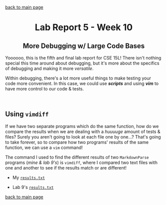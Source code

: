 [back to main page](https://kennethkietvuong.github.io/cse15l-lab-reports/)

<meta http-equiv="refresh" content="10">

<body>
      <h1 style="text-align:center">Lab Report 5 - Week 10</h1>
      <h2 style="text-align:center">More Debugging w/ Large Code Bases</h2>
   </body>

Yoooooo, this is the fifth and final lab report for CSE 15L! There isn't nothing special this time around about debugging, but it's more about the specifics of debugging and making it more *versatile*. 

Within debugging, there's a lot more useful things to make testing your code more convenient. In this case, we could use ***scripts*** and using ***vim*** to have more control to our code & tests.

<p>&nbsp;</p>

## Using `vimdiff`

If we have two separate programs which do the same function, how do we compare the results when we are dealing with a *huuuuge* amount of tests & files? Surely you aren't going to look at each file one by one...? That's going to take forever, so to compare how two programs' results of the same function, we can use a `vim` command!

The command I used to find the different results of two `MarkdownParse` programs (*mine & lab 9's*) is `vimdiff`, where I compared two text files with one and another to see if the results match or are different!

* My [`results.txt`](/lab-report-assets/report5/results_mine.txt)

* Lab 9's [`results.txt`](/lab-report-assets/report5/results_lab9.txt)



[back to main page](https://kennethkietvuong.github.io/cse15l-lab-reports/)